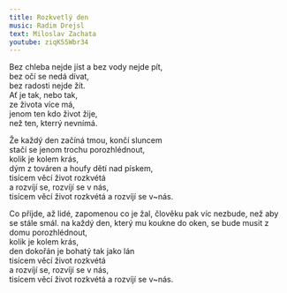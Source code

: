 ```yaml
---
title: Rozkvetlý den
music: Radim Drejsl
text: Miloslav Zachata
youtube: ziqK55Wbr34
---
```



Bez chleba nejde jíst a bez vody nejde pít,  
bez očí se nedá dívat,  
bez radosti nejde žít.  
Ať je tak, nebo tak,   
ze života více má,  
jenom ten kdo život žije,   
než ten, kterrý nevnímá.  

  

Že každý den začíná tmou, končí sluncem   
stačí se jenom trochu porozhlédnout,   
kolik je kolem krás,  
dým z továren a houfy dětí nad pískem,  
tisícem věcí život rozkvétá   
a rozvíjí se, rozvíjí se v nás,   
tisícem věcí život rozkvétá a rozvíjí se v~nás.

  

Co příjde, až lidé, zapomenou co je žal,
člověku pak víc nezbude, než aby se stále smál.
na každý den, který mu koukne do oken,
se bude musit z domu porozhlédnout,   
kolik je kolem krás,  
den dokořán je bohatý tak jako lán  
tisícem věcí život rozkvétá   
a rozvíjí se, rozvíjí se v nás,   
tisícem věcí život rozkvétá a rozvíjí se v~nás.


